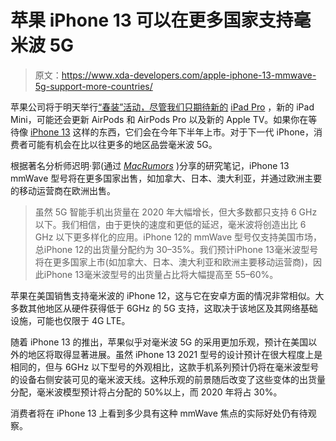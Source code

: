 # 苹果 iPhone 13 可以在更多国家支持毫米波 5G

> 原文：<https://www.xda-developers.com/apple-iphone-13-mmwave-5g-support-more-countries/>

苹果公司将于明天举行[“春装”活动，尽管我们只期待新的](https://www.xda-developers.com/apple-spring-loaded-event-april-20/) [iPad Pro](https://www.xda-developers.com/ipad-pro/) ，新的 iPad Mini，可能还会更新 AirPods 和 AirPods Pro 以及新的 Apple TV。如果你在等待像 [iPhone 13](https://www.xda-developers.com/iphone-13/) 这样的东西，它们会在今年下半年上市。对于下一代 iPhone，消费者可能有机会在比以往更多的地区品尝毫米波 5G。

根据著名分析师迟明·郭(通过 [*MacRumors*](https://www.macrumors.com/2021/04/19/iphone-13-mmwave-more-countries-kuo/) )分享的研究笔记，iPhone 13 mmWave 型号将在更多国家出售，如加拿大、日本、澳大利亚，并通过欧洲主要的移动运营商在欧洲出售。

> 虽然 5G 智能手机出货量在 2020 年大幅增长，但大多数都只支持 6 GHz 以下。我们相信，由于更快的速度和更低的延迟，毫米波将创造出比 6 GHz 以下更多样化的应用。‌iPhone 12‌的 mmWave 型号仅支持美国市场，总‌iPhone 12‌的出货量分配约为 30–35%。我们预计‌iPhone 13‌毫米波型号将在更多国家上市(如加拿大、日本、澳大利亚和欧洲主要移动运营商)，因此‌iPhone 13‌毫米波型号的出货量占比将大幅提高至 55–60%。

苹果在美国销售支持毫米波的 iPhone 12，这与它在安卓方面的情况非常相似。大多数其他地区从硬件获得低于 6GHz 的 5G 支持，这取决于该地区及其网络基础设施，可能也仅限于 4G LTE。

随着 iPhone 13 的推出，苹果似乎对毫米波 5G 的采用更加乐观，预计在美国以外的地区将取得显著进展。虽然 iPhone 13 2021 型号的设计预计在很大程度上是相同的，但与 6GHz 以下型号的外观相比，这款手机系列预计仍将在毫米波型号的设备右侧安装可见的毫米波天线。这种乐观的前景随后改变了这些变体的出货量分配，毫米波模型预计将占分配的 50%以上，而 2020 年将占 30%。

消费者将在 iPhone 13 上看到多少具有这种 mmWave 焦点的实际好处仍有待观察。